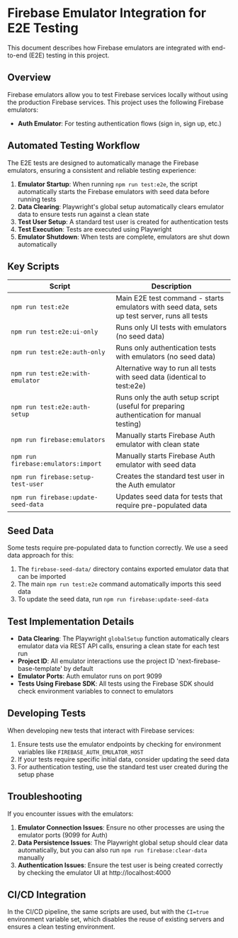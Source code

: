 # Firebase Emulator Integration for E2E Testing

This document describes how Firebase emulators are integrated with end-to-end (E2E) testing in this project.

## Overview

Firebase emulators allow you to test Firebase services locally without using the production Firebase services. This project uses the following Firebase emulators:

- **Auth Emulator**: For testing authentication flows (sign in, sign up, etc.)

## Automated Testing Workflow

The E2E tests are designed to automatically manage the Firebase emulators, ensuring a consistent and reliable testing experience:

1. **Emulator Startup**: When running `npm run test:e2e`, the script automatically starts the Firebase emulators with seed data before running tests
2. **Data Clearing**: Playwright's global setup automatically clears emulator data to ensure tests run against a clean state
3. **Test User Setup**: A standard test user is created for authentication tests
4. **Test Execution**: Tests are executed using Playwright
5. **Emulator Shutdown**: When tests are complete, emulators are shut down automatically

## Key Scripts

| Script                              | Description                                                                                  |
| ----------------------------------- | -------------------------------------------------------------------------------------------- |
| `npm run test:e2e`                  | Main E2E test command - starts emulators with seed data, sets up test server, runs all tests |
| `npm run test:e2e:ui-only`          | Runs only UI tests with emulators (no seed data)                                             |
| `npm run test:e2e:auth-only`        | Runs only authentication tests with emulators (no seed data)                                 |
| `npm run test:e2e:with-emulator`    | Alternative way to run all tests with seed data (identical to test:e2e)                      |
| `npm run test:e2e:auth-setup`       | Runs only the auth setup script (useful for preparing authentication for manual testing)     |
| `npm run firebase:emulators`        | Manually starts Firebase Auth emulator with clean state                                      |
| `npm run firebase:emulators:import` | Manually starts Firebase Auth emulator with seed data                                        |
| `npm run firebase:setup-test-user`  | Creates the standard test user in the Auth emulator                                          |
| `npm run firebase:update-seed-data` | Updates seed data for tests that require pre-populated data                                  |

## Seed Data

Some tests require pre-populated data to function correctly. We use a seed data approach for this:

1. The `firebase-seed-data/` directory contains exported emulator data that can be imported
2. The main `npm run test:e2e` command automatically imports this seed data
3. To update the seed data, run `npm run firebase:update-seed-data`

## Test Implementation Details

- **Data Clearing**: The Playwright `globalSetup` function automatically clears emulator data via REST API calls, ensuring a clean state for each test run
- **Project ID**: All emulator interactions use the project ID 'next-firebase-base-template' by default
- **Emulator Ports**: Auth emulator runs on port 9099
- **Tests Using Firebase SDK**: All tests using the Firebase SDK should check environment variables to connect to emulators

## Developing Tests

When developing new tests that interact with Firebase services:

1. Ensure tests use the emulator endpoints by checking for environment variables like `FIREBASE_AUTH_EMULATOR_HOST`
2. If your tests require specific initial data, consider updating the seed data
3. For authentication testing, use the standard test user created during the setup phase

## Troubleshooting

If you encounter issues with the emulators:

1. **Emulator Connection Issues**: Ensure no other processes are using the emulator ports (9099 for Auth)
2. **Data Persistence Issues**: The Playwright global setup should clear data automatically, but you can also run `npm run firebase:clear-data` manually
3. **Authentication Issues**: Ensure the test user is being created correctly by checking the emulator UI at http://localhost:4000

## CI/CD Integration

In the CI/CD pipeline, the same scripts are used, but with the `CI=true` environment variable set, which disables the reuse of existing servers and ensures a clean testing environment.

